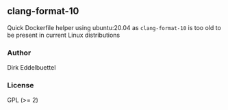 
## clang-format-10

Quick Dockerfile helper using ubuntu:20.04 as `clang-format-10` is too old to
be present in current Linux distributions

### Author

Dirk Eddelbuettel

### License

GPL (>= 2)
